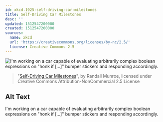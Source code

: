 ```yaml
---
id: xkcd.1925-self-driving-car-milestones
title: Self-Driving Car Milestones
desc: ''
updated: 1512547200000
created: 1512547200000
sources:
  name: xkcd
  url: 'https://creativecommons.org/licenses/by-nc/2.5/'
  license: Creative Commons 2.5
---
```

![I'm working on a car capable of evaluating arbitrarily complex boolean expressions on "honk if \[...\]" bumper stickers and responding accordingly.](https://imgs.xkcd.com/comics/self_driving_car_milestones.png)
> "[Self-Driving Car Milestones](https://xkcd.com/1925/)", by Randall Munroe, licensed under Creative Commons Attribution-NonCommercial 2.5 License

## Alt Text
I'm working on a car capable of evaluating arbitrarily complex boolean expressions on "honk if \[...\]" bumper stickers and responding accordingly.
